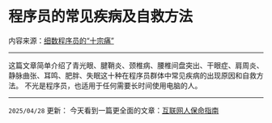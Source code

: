 # 程序员的常见疾病及自救方法

内容来源：[细数程序员的“十宗痛”](https://blog.5udou.cn/blog/detail/1734526280297)

- - -

这篇文章简单介绍了青光眼、腱鞘炎、颈椎病、腰椎间盘突出、干眼症、肩周炎、静脉曲张、耳鸣、肥胖、失眠这十种在程序员群体中常见疾病的出现原因和自救方法。
不光是程序员，也适用于任何需要长时间使用电脑的人。

- - -

``2025/04/28`` 更新：
今天看到一篇更全面的文章：[互联网人保命指南](https://p8tchgpz2u.feishu.cn/docx/OSS3dwoeeogJYixmVoUcuLkNnre)
